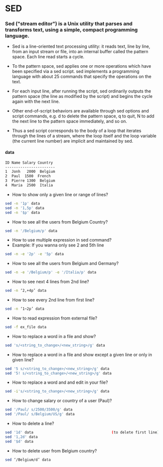 # SED 
### Sed ("stream editor") is a Unix utility that parses and transforms text, using a simple, compact programming language. 

* Sed is a line-oriented text processing utility: it reads text, line by line, from an input stream or file, into an internal buffer called the pattern space. Each line read starts a cycle.
* To the pattern space, sed applies one or more operations which have been specified via a sed script. sed implements a programming language with about 25 commands that specify the operations on the text.
* For each input line, after running the script, sed ordinarily outputs the pattern space (the line as modified by the script) and begins the cycle again with the next line. 

* Other end-of-script behaviors are available through sed options and script commands, e.g. d to delete the pattern space, q to quit, N to add the next line to the pattern space immediately, and so on. 

* Thus a sed script corresponds to the body of a loop that iterates through the lines of a stream, where the loop itself and the loop variable (the current line number) are implicit and maintained by sed.


#### data
```bash
ID Name Salary Country
-----------------------
1  Jonh   2000  Belgium
2  Paul  1500  French
3  Pierre 1300  Belgium
4  Maria  2500  Italia
```

* How to show only a given line or range of lines?
```bash
sed -n '1p' data
sed -n '1,5p' data
sed -n '$p' data
```
* How to see all the users from Belgium Country?
```bash
sed -n '/Belgium/p' data
```

* How to use multiple expression in sed command?
* Example: If you wanna only see 2 and 5th line
```bash
sed -n -e '2p' -e '5p' data
```
* How to see all the users from Belgium and Germany?
```bash
sed -n -e '/Belgium/p' -e '/Italia/p' data
```
* How to see next 4 lines from 2nd line?
```bash
sed -n ‘2,+4p’ data
```

* How to see every 2nd line from first line?
```bash
sed -n ‘1~2p’ data
```
* How to read expression from external file?
```bash
sed -f ex_file data
```

* How to replace a word in a file and show?
```bash
sed 's/<string_to_change>/<new_string>/g' data
```

* How to replace a word in a file and show except a given line or only in given line?
```bash
sed '5 s/<string_to_change>/<new_string>/g' data
sed '5! s/<string_to_change>/<new_string>/g' data
```

* How to replace a word and and edit in your file?
```bash
sed -i's/<string_to_change>/<new_string>/g' data
```

* How to change salary or country of a user (Paul)?
```bash
sed '/Paul/ s/2500/3500/g' data
sed '/Paul/ s/Belgium/US/g' data
```

* How to delete a line?
```bash
sed '1d' data                                    (to delete first line)
sed '1,2d' data
sed '$d' data
```

* How to delete user from Belgium country?
```bash
sed ‘/Belgium/d’ data
```
